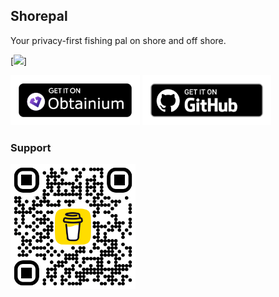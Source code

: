 ## Shorepal

Your privacy-first fishing pal on shore and off shore.

[<img src="https://camo.githubusercontent.com/66939921a4ad19d98689ceb468d85a50864311841e3a1e378bc7e4b42e4652d4/68747470733a2f2f696d672e736869656c64732e696f2f646973636f72642f313137393533393036363835373937393934353f6c6f676f3d446973636f7264266c6f676f436f6c6f723d666666666666266c6162656c3d63686174266c6162656c436f6c6f723d364137454332266c696e6b3d6874747073253341253246253246646973636f72642e6767253246484e63576d5533414e38">]

[<img src="./obtainium.png"
alt="Get it on Obtaininum"
height="80">](https://github.com/ImranR98/Obtainium)
[<img src="./badge_github.png" alt="Get it on GitHub"
height="80">](https://github.com/B3nac/Shorepal/releases)

### Support

[<img src="./bmc_qr.png" alt="Buy me a beer"
height="200">](https://www.buymeacoffee.com/shorepal)
